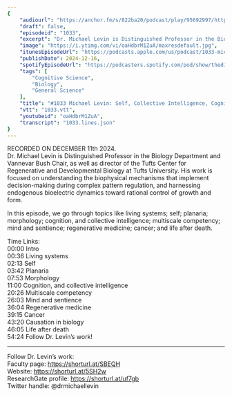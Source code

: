 ```yaml
---
{
	"audiourl": "https://anchor.fm/s/822ba20/podcast/play/95692997/https%3A%2F%2Fd3ctxlq1ktw2nl.cloudfront.net%2Fstaging%2F2024-11-11%2Fe58ce1a0-6124-920a-21e6-efda2e76b1c3.m4a",
	"draft": false,
	"episodeid": "1033",
	"excerpt": "Dr. Michael Levin is Distinguished Professor in the Biology Department and Vannevar Bush Chair, as well as director of the Tufts Center for Regenerative and Developmental Biology at Tufts University. His work is focused on understanding the biophysical mechanisms that implement decision-making during complex pattern regulation, and harnessing endogenous bioelectric dynamics toward rational control of growth and form.",
	"image": "https://i.ytimg.com/vi/oaHdbrM1ZuA/maxresdefault.jpg",
	"itunesEpisodeUrl": "https://podcasts.apple.com/us/podcast/1033-michael-levin-self-collective-intelligence-cognition/id1451347236?i=1000680598047&uo=4",
	"publishDate": 2024-12-16,
	"spotifyEpisodeUrl": "https://podcasters.spotify.com/pod/show/thedissenter/episodes/1033-Michael-Levin-Self--Collective-Intelligence--Cognition--Life-after-Death---More-e2s6qo5",
	"tags": [
		"Cognitive Science",
		"Biology",
		"General Science"
	],
	"title": "#1033 Michael Levin: Self, Collective Intelligence, Cognition, Life after Death, & More",
	"vtt": "1033.vtt",
	"youtubeid": "oaHdbrM1ZuA",
	"transcript": "1033.lines.json"
}
---
```

RECORDED ON DECEMBER 11th 2024.  
Dr. Michael Levin is Distinguished Professor in the Biology Department and Vannevar Bush Chair, as well as director of the Tufts Center for Regenerative and Developmental Biology at Tufts University. His work is focused on understanding the biophysical mechanisms that implement decision-making during complex pattern regulation, and harnessing endogenous bioelectric dynamics toward rational control of growth and form.

In this episode, we go through topics like living systems; self; planaria; morphology; cognition, and collective intelligence; multiscale competency; mind and sentience; regenerative medicine; cancer; and life after death.

Time Links:  
<time>00:00</time> Intro  
<time>00:36</time> Living systems  
<time>02:13</time> Self  
<time>03:42</time> Planaria  
<time>07:53</time> Morphology  
<time>11:00</time> Cognition, and collective intelligence  
<time>20:26</time> Multiscale competency  
<time>26:03</time> Mind and sentience  
<time>36:04</time> Regenerative medicine  
<time>39:15</time> Cancer  
<time>43:20</time> Causation in biology  
<time>46:05</time> Life after death  
<time>54:24</time> Follow Dr. Levin’s work!

---

Follow Dr. Levin’s work:  
Faculty page: https://shorturl.at/SBEQH  
Website: https://shorturl.at/5SH2w  
ResearchGate profile: https://shorturl.at/uf7gb  
Twitter handle: @drmichaellevin
